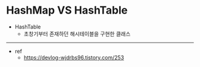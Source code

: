 # HashMap VS HashTable
- HashTable
    - 초창기부터 존재하던 해시테이블을 구현한 클래스

---

- ref
    - https://devlog-wjdrbs96.tistory.com/253